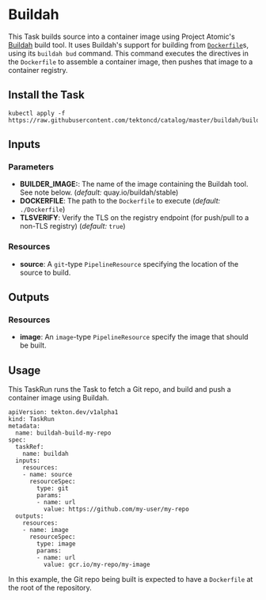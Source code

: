 # Buildah

This Task builds source into a container image using Project Atomic's
[Buildah](https://github.com/projectatomic/buildah) build tool. It uses
Buildah's support for building from
[`Dockerfile`](https://docs.docker.com/engine/reference/builder/)s, using its
`buildah bud` command. This command executes the directives in the `Dockerfile`
to assemble a container image, then pushes that image to a container registry.

## Install the Task

```
kubectl apply -f https://raw.githubusercontent.com/tektoncd/catalog/master/buildah/buildah.yaml
```

## Inputs

### Parameters

* **BUILDER_IMAGE:**: The name of the image containing the Buildah tool. See
  note below.  (_default:_ quay.io/buildah/stable)
* **DOCKERFILE**: The path to the `Dockerfile` to execute (_default:_
  `./Dockerfile`)
* **TLSVERIFY**: Verify the TLS on the registry endpoint (for push/pull to a
  non-TLS registry) (_default:_ `true`)

### Resources

* **source**: A `git`-type `PipelineResource` specifying the location of the
  source to build.

## Outputs

### Resources

* **image**: An `image`-type `PipelineResource` specify the image that should
  be built.

## Usage

This TaskRun runs the Task to fetch a Git repo, and build and push a container
image using Buildah.

```
apiVersion: tekton.dev/v1alpha1
kind: TaskRun
metadata:
  name: buildah-build-my-repo
spec:
  taskRef:
    name: buildah
  inputs:
    resources:
    - name: source
      resourceSpec:
        type: git
        params:
        - name: url
          value: https://github.com/my-user/my-repo
  outputs:
    resources:
    - name: image
      resourceSpec:
        type: image
        params:
        - name: url
          value: gcr.io/my-repo/my-image
```

In this example, the Git repo being built is expected to have a `Dockerfile` at
the root of the repository.
